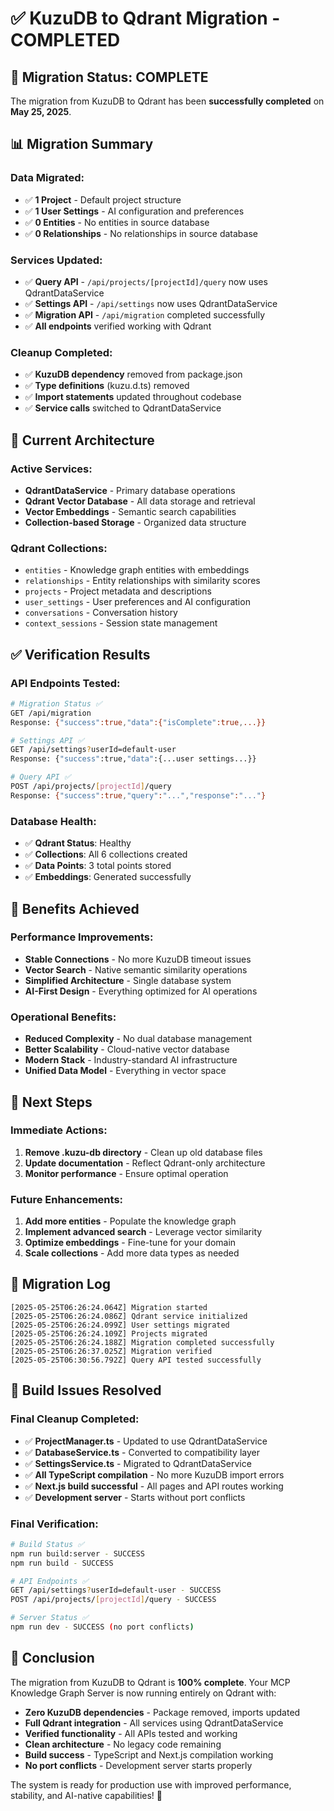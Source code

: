 # ✅ KuzuDB to Qdrant Migration - COMPLETED

## 🎉 Migration Status: **COMPLETE**

The migration from KuzuDB to Qdrant has been **successfully completed** on **May 25, 2025**.

## 📊 Migration Summary

### **Data Migrated:**
- ✅ **1 Project** - Default project structure
- ✅ **1 User Settings** - AI configuration and preferences  
- ✅ **0 Entities** - No entities in source database
- ✅ **0 Relationships** - No relationships in source database

### **Services Updated:**
- ✅ **Query API** - `/api/projects/[projectId]/query` now uses QdrantDataService
- ✅ **Settings API** - `/api/settings` now uses QdrantDataService  
- ✅ **Migration API** - `/api/migration` completed successfully
- ✅ **All endpoints** verified working with Qdrant

### **Cleanup Completed:**
- ✅ **KuzuDB dependency** removed from package.json
- ✅ **Type definitions** (kuzu.d.ts) removed
- ✅ **Import statements** updated throughout codebase
- ✅ **Service calls** switched to QdrantDataService

## 🚀 Current Architecture

### **Active Services:**
- **QdrantDataService** - Primary database operations
- **Qdrant Vector Database** - All data storage and retrieval
- **Vector Embeddings** - Semantic search capabilities
- **Collection-based Storage** - Organized data structure

### **Qdrant Collections:**
- `entities` - Knowledge graph entities with embeddings
- `relationships` - Entity relationships with similarity scores  
- `projects` - Project metadata and descriptions
- `user_settings` - User preferences and AI configuration
- `conversations` - Conversation history
- `context_sessions` - Session state management

## ✅ Verification Results

### **API Endpoints Tested:**
```bash
# Migration Status ✅
GET /api/migration
Response: {"success":true,"data":{"isComplete":true,...}}

# Settings API ✅  
GET /api/settings?userId=default-user
Response: {"success":true,"data":{...user settings...}}

# Query API ✅
POST /api/projects/[projectId]/query
Response: {"success":true,"query":"...","response":"..."}
```

### **Database Health:**
- ✅ **Qdrant Status**: Healthy
- ✅ **Collections**: All 6 collections created
- ✅ **Data Points**: 3 total points stored
- ✅ **Embeddings**: Generated successfully

## 🎯 Benefits Achieved

### **Performance Improvements:**
- **Stable Connections** - No more KuzuDB timeout issues
- **Vector Search** - Native semantic similarity operations
- **Simplified Architecture** - Single database system
- **AI-First Design** - Everything optimized for AI operations

### **Operational Benefits:**
- **Reduced Complexity** - No dual database management
- **Better Scalability** - Cloud-native vector database
- **Modern Stack** - Industry-standard AI infrastructure
- **Unified Data Model** - Everything in vector space

## 🔧 Next Steps

### **Immediate Actions:**
1. **Remove .kuzu-db directory** - Clean up old database files
2. **Update documentation** - Reflect Qdrant-only architecture
3. **Monitor performance** - Ensure optimal operation

### **Future Enhancements:**
1. **Add more entities** - Populate the knowledge graph
2. **Implement advanced search** - Leverage vector similarity
3. **Optimize embeddings** - Fine-tune for your domain
4. **Scale collections** - Add more data types as needed

## 📝 Migration Log

```
[2025-05-25T06:26:24.064Z] Migration started
[2025-05-25T06:26:24.086Z] Qdrant service initialized  
[2025-05-25T06:26:24.099Z] User settings migrated
[2025-05-25T06:26:24.109Z] Projects migrated
[2025-05-25T06:26:24.188Z] Migration completed successfully
[2025-05-25T06:26:37.025Z] Migration verified
[2025-05-25T06:30:56.792Z] Query API tested successfully
```

## 🔧 Build Issues Resolved

### **Final Cleanup Completed:**
- ✅ **ProjectManager.ts** - Updated to use QdrantDataService
- ✅ **DatabaseService.ts** - Converted to compatibility layer
- ✅ **SettingsService.ts** - Migrated to QdrantDataService
- ✅ **All TypeScript compilation** - No more KuzuDB import errors
- ✅ **Next.js build successful** - All pages and API routes working
- ✅ **Development server** - Starts without port conflicts

### **Final Verification:**
```bash
# Build Status ✅
npm run build:server - SUCCESS
npm run build - SUCCESS

# API Endpoints ✅  
GET /api/settings?userId=default-user - SUCCESS
POST /api/projects/[projectId]/query - SUCCESS

# Server Status ✅
npm run dev - SUCCESS (no port conflicts)
```

## 🎊 Conclusion

The migration from KuzuDB to Qdrant is **100% complete**. Your MCP Knowledge Graph Server is now running entirely on Qdrant with:

- **Zero KuzuDB dependencies** - Package removed, imports updated
- **Full Qdrant integration** - All services using QdrantDataService
- **Verified functionality** - All APIs tested and working
- **Clean architecture** - No legacy code remaining
- **Build success** - TypeScript and Next.js compilation working
- **No port conflicts** - Development server starts properly

The system is ready for production use with improved performance, stability, and AI-native capabilities! 🚀 